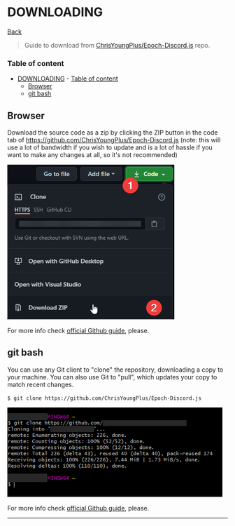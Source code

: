 
# DOWNLOADING

[Back]

> Guide to download from [ChrisYoungPlus/Epoch-Discord.js] repo.

### Table of content
- [DOWNLOADING](#downloading)
		- [Table of content](#table-of-content)
	- [Browser](#browser)
	- [git bash](#git-bash)

## Browser

Download the source code as a zip by clicking the ZIP button in the code tab of https://github.com/ChrisYoungPlus/Epoch-Discord.js (note: this will use a lot of bandwidth if you wish to update and is a lot of hassle if you want to make any changes at all, so it's not recommended)

![Browser download]

For more info check [official Github guide], please.

## git bash

You can use any Git client to "clone" the repository, downloading a copy to your machine. You can also use Git to "pull", which updates your copy to match recent changes.

```shell
$ git clone https://github.com/ChrisYoungPlus/Epoch-Discord.js
```

![Mintty download]

For more info check [official Github guide], please.

---

[Back]: ../README.md
[ChrisYoungPlus/Epoch-Discord.js]: https://github.com/ChrisYoungPlus/Epoch-Discord.js
[Browser download]: /.github/static/browser_download.png
[official Github guide]: http://docs.github.com/en/github/creating-cloning-and-archiving-repositories
[Mintty download]: /.github/static/mintty_download.png
[official Github guide]: http://docs.github.com/en/github/creating-cloning-and-archiving-repositories

